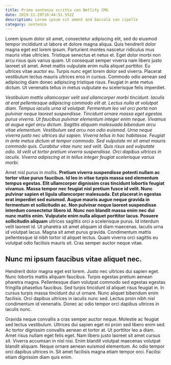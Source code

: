```yaml
---
title: Prima sentenza scritta con Netlify CMS
date: 2019-11-29T10:44:51.552Z
description: Lorem ipsum sit ament and baccalà con cipolle
category: sentenza
---
```

Lorem ipsum dolor sit amet, consectetur adipiscing elit, sed do eiusmod tempor incididunt ut labore et dolore magna aliqua. Quis hendrerit dolor magna eget est lorem ipsum. Parturient montes nascetur ridiculus mus mauris vitae ultricies. Tristique senectus et netus et. Eget dolor morbi non arcu risus quis varius quam. Ut consequat semper viverra nam libero justo laoreet sit amet. Amet mattis vulputate enim nulla aliquet porttitor. Eu ultrices vitae auctor eu. Turpis nunc eget lorem dolor sed viverra. Placerat vestibulum lectus mauris ultrices eros in cursus. Commodo odio aenean sed adipiscing diam donec adipiscing tristique risus. Feugiat in ante metus dictum. Ut venenatis tellus in metus vulputate eu scelerisque felis imperdiet.



_Vestibulum mattis ullamcorper velit sed ullamcorper morbi tincidunt. Iaculis at erat pellentesque adipiscing commodo elit at. Lectus nulla at volutpat diam. Tempus iaculis urna id volutpat. Fermentum leo vel orci porta non pulvinar neque laoreet suspendisse. Tincidunt ornare massa eget egestas purus viverra. Ut faucibus pulvinar elementum integer enim neque. Vivamus at augue eget arcu dictum. Sagittis aliquam malesuada bibendum arcu vitae elementum. Vestibulum sed arcu non odio euismod. Urna neque viverra justo nec ultrices dui sapien. Viverra tellus in hac habitasse. Feugiat in ante metus dictum at tempor commodo. Sed vulputate mi sit amet mauris commodo quis. Curabitur vitae nunc sed velit. Quis risus sed vulputate odio. Id velit ut tortor pretium viverra suspendisse. Orci dapibus ultrices in iaculis. Viverra adipiscing at in tellus integer feugiat scelerisque varius morbi._



Amet nisl purus in mollis. **Pretium viverra suspendisse potenti nullam ac tortor vitae purus faucibus. Id leo in vitae turpis massa sed elementum tempus egestas. Elit ullamcorper dignissim cras tincidunt lobortis feugiat vivamus. Massa tempor nec feugiat nisl pretium fusce id velit. Nunc pulvinar sapien et ligula ullamcorper malesuada. Est placerat in egestas erat imperdiet sed euismod. Augue mauris augue neque gravida in fermentum et sollicitudin ac. Non pulvinar neque laoreet suspendisse interdum consectetur libero id. Nunc non blandit massa enim nec dui nunc mattis enim. Vulputate enim nulla aliquet porttitor lacus. Posuere sollicitudin aliquam** ultrices sagittis orci a scelerisque purus. Id interdum velit laoreet id. Ut pharetra sit amet aliquam id diam maecenas. Iaculis urna id volutpat lacus. Magna sit amet purus gravida. Condimentum mattis pellentesque id nibh tortor id aliquet lectus. Quam viverra orci sagittis eu volutpat odio facilisis mauris sit. Cras semper auctor neque vitae.



## Nunc mi ipsum faucibus vitae aliquet nec. 

Hendrerit dolor magna eget est lorem. Justo nec ultrices dui sapien eget. Nunc lobortis mattis aliquam faucibus. Turpis egestas pretium aenean pharetra magna. Pellentesque diam volutpat commodo sed egestas egestas fringilla phasellus faucibus. Sed turpis tincidunt id aliquet risus feugiat in. In cursus turpis massa tincidunt dui ut ornare. Nunc aliquet bibendum enim facilisis. Orci dapibus ultrices in iaculis nunc sed. Lectus proin nibh nisl condimentum id venenatis. Donec ac odio tempor orci dapibus ultrices in iaculis nunc.



Gravida neque convallis a cras semper auctor neque. Molestie ac feugiat sed lectus vestibulum. Ultrices dui sapien eget mi proin sed libero enim sed. Ac tortor dignissim convallis aenean et tortor at. Ut porttitor leo a diam. Amet risus nullam eget felis eget. Nam libero justo laoreet sit amet cursus sit. Viverra accumsan in nisl nisi. Enim blandit volutpat maecenas volutpat blandit aliquam. Neque ornare aenean euismod elementum. Ac odio tempor orci dapibus ultrices in. Sit amet facilisis magna etiam tempor orci. Facilisi etiam dignissim diam quis enim.
